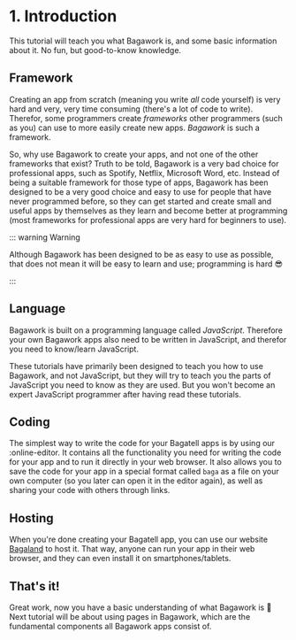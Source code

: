 # 1. Introduction
This tutorial will teach you what Bagawork is, and some basic information about it. No fun, but good-to-know knowledge.




## Framework
Creating an app from scratch (meaning you write *all* code yourself) is very hard and very, very time consuming (there's a lot of code to write). Therefor, some programmers create *frameworks* other programmers (such as you) can use to more easily create new apps. *Bagawork* is such a framework.

So, why use Bagawork to create your apps, and not one of the other frameworks that exist? Truth to be told, Bagawork is a very bad choice for professional apps, such as Spotify, Netflix, Microsoft Word, etc. Instead of being a suitable framework for those type of apps, Bagawork has been designed to be a very good choice and easy to use for people that have never programmed before, so they can get started and create small and useful apps by themselves as they learn and become better at programming (most frameworks for professional apps are very hard for beginners to use).

::: warning Warning

Although Bagawork has been designed to be as easy to use as possible, that does not mean it will be easy to learn and use; programming is hard 😎

:::




## Language
Bagawork is built on a programming language called *JavaScript*. Therefore your own Bagawork apps also need to be written in JavaScript, and therefor you need to know/learn JavaScript.

These tutorials have primarily been designed to teach you how to use Bagawork, and not JavaScript, but they will try to teach you the parts of JavaScript you need to know as they are used. But you won't become an expert JavaScript programmer after having read these tutorials.




## Coding
The simplest way to write the code for your Bagatell apps is by using our :online-editor. It contains all the functionality you need for writing the code for your app and to run it directly in your web browser. It also allows you to save the code for your app in a special format called `baga` as a file on your own computer (so you later can open it in the editor again), as well as sharing your code with others through links.



## Hosting
When you're done creating your Bagatell app, you can use our website [Bagaland](https://bagaland.com) to host it. That way, anyone can run your app in their web browser, and they can even install it on smartphones/tablets.




## That's it!
Great work, now you have a basic understanding of what Bagawork is 🥳 Next tutorial will be about using pages in Bagawork, which are the fundamental components all Bagawork apps consist of.